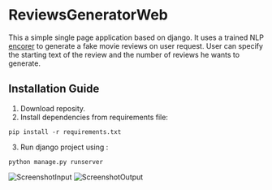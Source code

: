 # ReviewsGeneratorWeb

This a simple single page application based on django. It uses a trained NLP [encorer](NLP_Fastai2_Text_Generation_and_Classification.ipynb) to generate a fake movie reviews on user request. User can specify the starting text of the review and the number of reviews he wants to generate.


##  Installation Guide

1. Download reposity.
2. Install dependencies from requirements file:
```
pip install -r requirements.txt
```
3. Run django project using :
```
python manage.py runserver
```

![ScreenshotInput](https://user-images.githubusercontent.com/29361692/100979133-4e6c6000-353b-11eb-9bf5-e42efac71fd2.png)
![ScreenshotOutput](https://user-images.githubusercontent.com/29361692/100979134-4f04f680-353b-11eb-91db-fdfd3b906685.png)

